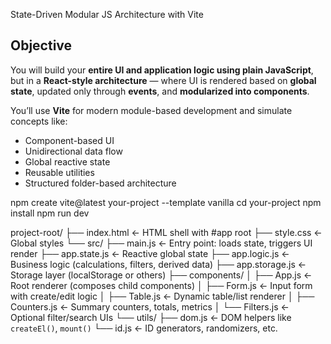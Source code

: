 State-Driven Modular JS Architecture with Vite
## Objective

You will build your **entire UI and application logic using plain JavaScript**, but in a **React-style architecture** — where UI is rendered based on **global state**, updated only through **events**, and **modularized into components**.

You’ll use **Vite** for modern module-based development and simulate concepts like:

- Component-based UI
- Unidirectional data flow
- Global reactive state
- Reusable utilities
- Structured folder-based architecture


npm create vite@latest your-project --template vanilla
cd your-project
npm install
npm run dev

project-root/
├── index.html             ← HTML shell with #app root
├── style.css              ← Global styles
└── src/
    ├── main.js            ← Entry point: loads state, triggers UI render
    ├── app.state.js       ← Reactive global state
    ├── app.logic.js       ← Business logic (calculations, filters, derived data)
    ├── app.storage.js     ← Storage layer (localStorage or others)
    ├── components/
    │   ├── App.js         ← Root renderer (composes child components)
    │   ├── Form.js        ← Input form with create/edit logic
    │   ├── Table.js       ← Dynamic table/list renderer
    │   ├── Counters.js    ← Summary counters, totals, metrics
    │   └── Filters.js     ← Optional filter/search UIs
    └── utils/
        ├── dom.js         ← DOM helpers like `createEl()`, `mount()`
        └── id.js          ← ID generators, randomizers, etc.

